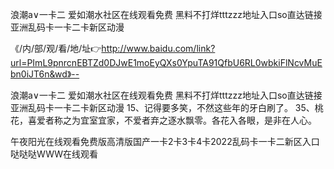 浪潮a∨一卡二
爱如潮水社区在线观看免费
黑料不打烊tttzzz地址入口so直达链接
亚洲乱码卡一卡二卡新区动漫


《/内/部/观/看/地/址👉http://www.baidu.com/link?url=PImL9pnrcnEBTZd0DJwE1moEyQXs0YpuTA91QfbU6RL0wbkiFlNcvMuEbn0iJT6n&wd》--

浪潮a∨一卡二
爱如潮水社区在线观看免费
黑料不打烊tttzzz地址入口so直达链接
亚洲乱码卡一卡二卡新区动漫
	15、记得要多笑，不然这些年的牙白刷了。
	35、桃花，喜爱者称之为宜室宜家，不爱者弃之逐水飘零。各花入各眼，是非在人心。





午夜阳光在线观看免费版高清版国产一卡2卡3卡4卡2022乱码卡一卡二新区入口哒哒哒WWW在线观看

